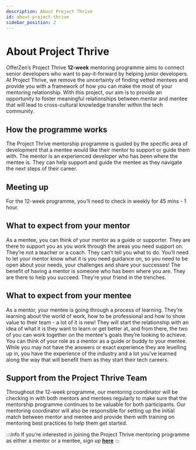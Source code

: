 ```yaml
---
description: About Project Thrive
id: about-project-thrive
sidebar_position: 2
---
```


# About Project Thrive 

OfferZen’s Project Thrive **12-week** mentoring programme aims to connect senior developers who want to pay-it-forward by helping junior developers. At Project Thrive, we remove the uncertainty of finding vetted mentees and provide you with a framework of how you can make the most of your mentoring relationship. With this project, our aim is to provide an opportunity to foster meaningful relationships between mentor and mentee that will lead to cross-cultural knowledge transfer within the tech community.  


## How the programme works

The Project Thrive mentorship programme is guided by the specific area of development that a mentee would like their mentor to support or guide them with. The mentor is an experienced developer who has been where the mentee is. They can help support and guide the mentee as they navigate the next steps of their career.


## Meeting up

For the 12-week programme, you’ll need to check in weekly for 45 mins - 1 hour. 


## What to expect from your mentor

As a mentee, you can think of your mentor as a guide or supporter. They are there to support you as you work through the areas you need support on.
They’re not a teacher or a coach.  They can’t tell you what to do. You’ll need to let your mentor know what it is you need guidance on, so you need to be open about your needs, your challenges and share your successes!
The benefit of having a mentor is someone who has been where you are. They are there to help you succeed. They’re your friend in the trenches.


## What to expect from your mentee

As a mentor, your mentee is going through a process of learning. They’re learning about the world of work, how to be professional and how to show value to their team - a lot of it is new!
They will start the relationship with an idea of what it is they want to learn or get better at, and from there, the two of you can work together on the mentee's goals they’re looking to achieve.
You can think of your role as a mentor as a guide or buddy to your mentee. While you may not have the answers or exact experience they are levelling up in, you have the experience of the industry and a lot you’ve learned along the way that will benefit them as they start their tech careers. 


## Support from the Project Thrive Team

Throughout the 12-week programme, our mentoring coordinator will be checking in with both mentors and mentees regularly to make sure that the mentorship programme continues to be valuable for both participants. Our mentoring coordinator will also be responsible for setting up the initial match between mentor and mentee and provide them with training on mentoring best practices to help them get started. 


:::info
If you're interested in joining the Project Thrive mentoring programme as either a mentor or a mentee, sign up [**here**](https://www.offerzen.com/thrive?utm_source=github&utm_medium=thrive&utm_campaign=all_supply_leads_handbook_both_github&utm_content=about-thrive-cta) 
:::
